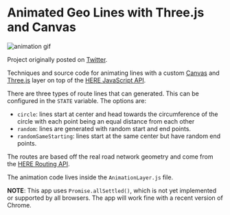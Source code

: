 # Animated Geo Lines with Three.js and Canvas

![animation gif](./animation.gif)

Project originally posted on [Twitter](https://twitter.com/dbabbs/status/1187743537963646979).

Techniques and source code for animating lines with a custom [Canvas](https://www.w3schools.com/html/html5_canvas.asp) and [Three.js](https://threejs.org/) layer on top of the [HERE JavaScript API](https://developer.here.com/documentation/maps/topics/quick-start.html).

There are three types of route lines that can generated. This can be configured in the `STATE` variable. The options are:
- `circle`: lines start at center and head towards the circumference of the circle with each point being an equal distance from each other
- `random`: lines are generated with random start and end points.
- `randomSameStarting`: lines start at the same center but have random end points.

The routes are based off the real road network geometry and come from the [HERE Routing API](https://developer.here.com/documentation/routing/topics/what-is.html).

The animation code lives inside the `AnimationLayer.js` file.

**NOTE**: This app uses `Promise.allSettled()`, which is not yet implemented or supported by all browsers. The app will work fine with a recent version of Chrome.